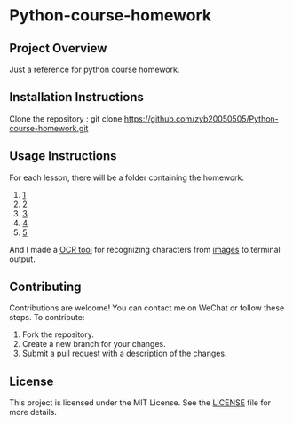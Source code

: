 # Python-course-homework

## Project Overview
Just a reference for python course homework.

## Installation Instructions
Clone the repository :
    git clone https://github.com/zyb20050505/Python-course-homework.git
    
## Usage Instructions
For each lesson, there will be a folder containing the homework.
1. [1](1)
2. [2](2)
3. [3](3)
4. [4](4)
5. [5](5)

And I made a [OCR tool](OCR.py) for recognizing characters from [images](imgs) to terminal output.


## Contributing
Contributions are welcome! You can contact me on WeChat or follow these steps. 
To contribute:
1. Fork the repository.
2. Create a new branch for your changes.
3. Submit a pull request with a description of the changes.

## License
This project is licensed under the MIT License. See the [LICENSE](LICENSE) file for more details.